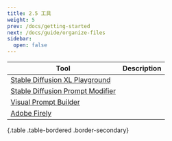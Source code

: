 ```yaml
---
title: 2.5 工具
weight: 5
prev: /docs/getting-started
next: /docs/guide/organize-files
sidebar:
  open: false
---
```




| Tool | Description |
| --- | --- |
| [Stable Diffusion XL Playground](https://clipdrop.co/stable-diffusion) | |
| [Stable Diffusion Prompt Modifier](https://www.the-ai-art.com/modifiers) |  |
| [Visual Prompt Builder](https://tools.saxifrage.xyz/prompt) |  |
| [Adobe Firely](https://firefly.adobe.com/) |  |
{.table .table-bordered .border-secondary}